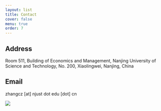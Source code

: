 ```yaml
---
layout: list
title: Contact
cover: false
menu: true
order: 7
---
```

## Address
Room 511, Building of Economics and Management,
Nanjing University of Science and Technology,
No. 200, Xiaolingwei, Nanjing, China 

## Email
zhangcz [at] njust dot edu [dot] cn 


<a href='https://clustrmaps.com/site/1bcxl'  title='Visit tracker'><img src='//clustrmaps.com/map_v2.png?cl=ffffff&w=a&t=tt&d=m33y5dN8Mj3n06hFPjMAdcBqZ_bJr4ridHxEPxBPbls'/></a>

